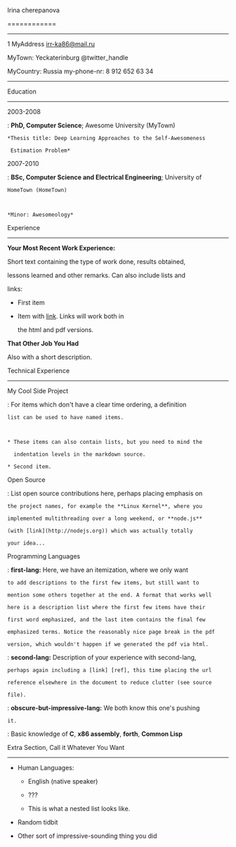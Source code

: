 Irina cherepanova

============



-------------------     ----------------------------

1 MyAddress                        irr-ka86@mail.ru

MyTown: Yeckaterinburg               @twitter_handle

MyCountry: Russia       my-phone-nr: 8 912 652 63 34

-------------------     ----------------------------



Education

---------



2003-2008  

:   **PhD, Computer Science**; Awesome University (MyTown)



    *Thesis title: Deep Learning Approaches to the Self-Awesomeness

     Estimation Problem*



2007-2010

:   **BSc, Computer Science and Electrical Engineering**; University of

    HomeTown (HomeTown)



    *Minor: Awesomeology*



Experience

----------



**Your Most Recent Work Experience:**



Short text containing the type of work done, results obtained,

lessons learned and other remarks. Can also include lists and

links:



* First item



* Item with [link](http://www.example.com). Links will work both in

  the html and pdf versions.



**That Other Job You Had**



Also with a short description.



Technical Experience

--------------------



My Cool Side Project

:   For items which don't have a clear time ordering, a definition

    list can be used to have named items.



    * These items can also contain lists, but you need to mind the

      indentation levels in the markdown source.

    * Second item.



Open Source

:   List open source contributions here, perhaps placing emphasis on

    the project names, for example the **Linux Kernel**, where you

    implemented multithreading over a long weekend, or **node.js**

    (with [link](http://nodejs.org)) which was actually totally

    your idea...



Programming Languages

:   **first-lang:** Here, we have an itemization, where we only want

    to add descriptions to the first few items, but still want to

    mention some others together at the end. A format that works well

    here is a description list where the first few items have their

    first word emphasized, and the last item contains the final few

    emphasized terms. Notice the reasonably nice page break in the pdf

    version, which wouldn't happen if we generated the pdf via html.



:   **second-lang:** Description of your experience with second-lang,

    perhaps again including a [link] [ref], this time placing the url

    reference elsewhere in the document to reduce clutter (see source

    file). 



:   **obscure-but-impressive-lang:** We both know this one's pushing

    it.



:   Basic knowledge of **C**, **x86 assembly**, **forth**, **Common Lisp**



[ref]: https://github.com/githubuser/superlongprojectname



Extra Section, Call it Whatever You Want

----------------------------------------



* Human Languages:



     * English (native speaker)

     * ???

     * This is what a nested list looks like.



* Random tidbit



* Other sort of impressive-sounding thing you did